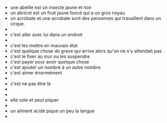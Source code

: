 - une abeille est un insecte jaune et noir
- un abricot est un fruit jaune foncé qui a un gros noyau
- un acrobate et une acrobate sont des personnes qui travaillent dans un cirque.
-
- c'est aller avec lui dans un endroit
-
- c'est les mettre en mauvais état
- c'est quelque chose de grave qui arrive alors qu'on ne s'y attendait pas
- c'est le fixer au mur ou les suspendre
- c'est payer pour avoir quelque chose
- c'est ajouter un nombre à un autre nombre
- c'est aimer énormément
-
- c'est ne pas être là
-
-
- elle vole et peut piquer
-
- un aliment acide pique un peu la langue
-